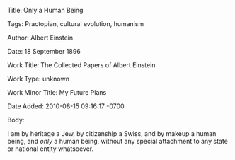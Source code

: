 Title:  Only a Human Being

Tags:   Practopian, cultural evolution, humanism

Author: Albert Einstein

Date:   18 September 1896

Work Title: The Collected Papers of Albert Einstein

Work Type: unknown

Work Minor Title: My Future Plans

Date Added: 2010-08-15 09:16:17 -0700

Body: 

I am by heritage a Jew, by citizenship a Swiss, and by makeup a human being, and <em>only</em> a human being, without any special attachment to any state or national entity whatsoever.


